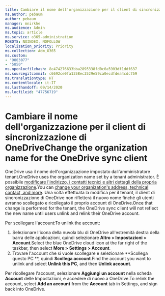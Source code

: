 ```yaml
---
title: Cambiare il nome dell'organizzazione per il client di sincronizzazione di OneDrive
ms.author: pebaum
author: pebaum
manager: mnirkhe
ms.audience: Admin
ms.topic: article
ms.service: o365-administration
ROBOTS: NOINDEX, NOFOLLOW
localization_priority: Priority
ms.collection: Adm_O365
ms.custom:
- "9003077"
- "5850"
ms.openlocfilehash: 8e474276633bba2895338fd0c0a5903df1ddf637
ms.sourcegitcommit: c6692ce0fa1358ec3529e59ca0ecdfdea4cdc759
ms.translationtype: HT
ms.contentlocale: it-IT
ms.lasthandoff: 09/14/2020
ms.locfileid: "47756719"
---
```

# <a name="change-the-organization-name-for-the-onedrive-sync-client"></a><span data-ttu-id="4c0ff-102">Cambiare il nome dell'organizzazione per il client di sincronizzazione di OneDrive</span><span class="sxs-lookup"><span data-stu-id="4c0ff-102">Change the organization name for the OneDrive sync client</span></span>

<span data-ttu-id="4c0ff-103">OneDrive usa il nome dell'organizzazione impostato dall'amministratore tenant.</span><span class="sxs-lookup"><span data-stu-id="4c0ff-103">OneDrive uses the organization name set by a tenant administrator.</span></span>  <span data-ttu-id="4c0ff-104">È possibile [modificare l'indirizzo, i contatti tecnici e altri dettagli della propria organizzazione](https://docs.microsoft.com/microsoft-365/admin/manage/change-address-contact-and-more).</span><span class="sxs-lookup"><span data-stu-id="4c0ff-104">You can [change your organization's address, technical contact, and more](https://docs.microsoft.com/microsoft-365/admin/manage/change-address-contact-and-more).</span></span> <span data-ttu-id="4c0ff-105">Una volta effettuata la modifica per il tenant, il client di sincronizzazione di OneDrive non rifletterà il nuovo nome finché gli utenti avranno scollegato e ricollegato il proprio account di OneDrive.</span><span class="sxs-lookup"><span data-stu-id="4c0ff-105">Once that change is performed for the tenant, the OneDrive sync client will not reflect the new name until users unlink and relink their OneDrive account.</span></span>

<span data-ttu-id="4c0ff-106">Per scollegare l'account:</span><span class="sxs-lookup"><span data-stu-id="4c0ff-106">To unlink the account:</span></span>

1. <span data-ttu-id="4c0ff-107">Selezionare l'icona della nuvola blu di OneDrive all'estremità destra della barra delle applicazioni, quindi selezionare **Altro > Impostazioni > Account**.</span><span class="sxs-lookup"><span data-stu-id="4c0ff-107">Select the blue OneDrive cloud icon at the far right of the taskbar, then select  **More > Settings > Account**.</span></span>
2. <span data-ttu-id="4c0ff-108">Trovare l'account che si vuole scollegare e selezionare \*\*Scollega questo PC \*\*, quindi **Scollega account**.</span><span class="sxs-lookup"><span data-stu-id="4c0ff-108">Find the account you want to unlink and select  **Unlink this PC**, and then  **Unlink account**.</span></span>

<span data-ttu-id="4c0ff-109">Per ricollegare l'account, selezionare **Aggiungi un account** nella scheda **Account** delle Impostazioni, e accedere di nuovo a OneDrive.</span><span class="sxs-lookup"><span data-stu-id="4c0ff-109">To relink the account, select  **Add an account** from the  **Account** tab in Settings, and sign back into OneDrive.</span></span>